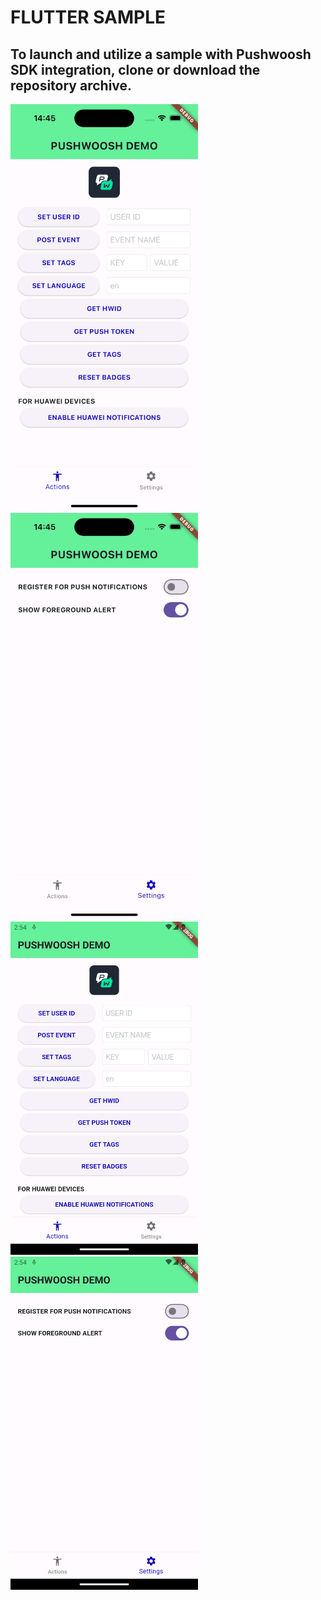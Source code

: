 # FLUTTER SAMPLE 

## To launch and utilize a sample with Pushwoosh SDK integration, clone or download the repository archive.

 <img src="https://github.com/Pushwoosh/pushwoosh-flutter-sample/blob/main/Screenshots/iOS_1.png" alt="Alt text" width="300"> <img src="https://github.com/Pushwoosh/pushwoosh-flutter-sample/blob/main/Screenshots/iOS_2.png" alt="Alt text" width="300"> <img src="https://github.com/Pushwoosh/pushwoosh-flutter-sample/blob/main/Screenshots/Android_1.png" alt="Alt text" width="300"> <img src="https://github.com/Pushwoosh/pushwoosh-flutter-sample/blob/main/Screenshots/Android_2.png" alt="Alt text" width="300">
